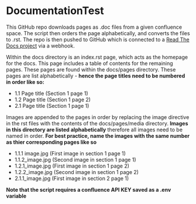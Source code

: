# DocumentationTest
This GitHub repo downloads pages as .doc files from a given confluence space. The script then orders the page alphabetically, and converts the files to .rst. The repo is then pushed to GitHub which is connected to a [Read The Docs project](https://harveybeynon-testdocs.readthedocs.io/en/latest/index.html) via a webhook. 

Within the docs directory is an index.rst page, which acts as the homepage for the docs. This page includes a table of contents for the remaining pages. These pages are found within the docs/pages directory. These pages are list alphabetically - **hence the page titles need to be numbered in order like so:**
- 1.1 Page title (Section 1 page 1)
- 1.2 Page title (Section 1 page 2)
- 2.1 Page title (Section 1 page 1)

Images are appended to the pages in order by replacing the image directive in the rst files with the contents of the docs/pages/media directory. **Images in this directory are listed alphabetically** therefore all images need to be named in order. **For best practice, name the images with the same number as thier corresponding pages like so**
- 1.1.1 image.jpg (First image in section 1 page 1)
- 1.1.2_image.jpg (Second image in section 1 page 1)
- 1.2.1_image.jpg (First image in section 1 page 2)
- 1.2.2_image.jpg (Second image in section 1 page 2)
- 2.1.1_image.jpg (First image in section 2 page 1)

**Note that the script requires a confluence API KEY saved as a .env variable**